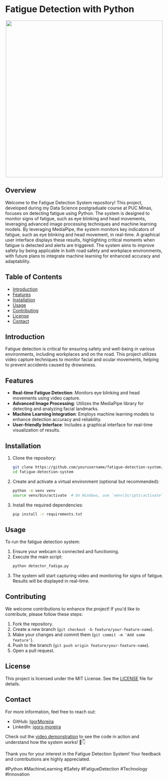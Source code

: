 # Fatigue Detection with Python

<p align="center">
  <img src="blob:https://ideogram.ai/0a8ef5f7-8de2-4f7f-8318-7c1cd51c6ab5" width="500"/>
</p>

## Overview

Welcome to the Fatigue Detection System repository! This project, developed during my Data Science postgraduate course at PUC Minas, focuses on detecting fatigue using Python. The system is designed to monitor signs of fatigue, such as eye blinking and head movements, leveraging advanced image processing techniques and machine learning models. By leveraging MediaPipe, the system monitors key indicators of fatigue, such as eye blinking and head movement, in real-time. A graphical user interface displays these results, highlighting critical moments when fatigue is detected and alerts are triggered. The system aims to improve safety by being applicable in both road safety and workplace environments, with future plans to integrate machine learning for enhanced accuracy and adaptability.


## Table of Contents

- [Introduction](#introduction)
- [Features](#features)
- [Installation](#installation)
- [Usage](#usage)
- [Contributing](#contributing)
- [License](#license)
- [Contact](#contact)

## Introduction

Fatigue detection is critical for ensuring safety and well-being in various environments, including workplaces and on the road. This project utilizes video capture techniques to monitor facial and ocular movements, helping to prevent accidents caused by drowsiness.

## Features

- **Real-time Fatigue Detection**: Monitors eye blinking and head movements using video capture.
- **Advanced Image Processing**: Utilizes the MediaPipe library for detecting and analyzing facial landmarks.
- **Machine Learning Integration**: Employs machine learning models to enhance detection accuracy and reliability.
- **User-friendly Interface**: Includes a graphical interface for real-time visualization of results.

## Installation

1. Clone the repository:
    ```bash
    git clone https://github.com/yourusername/fatigue-detection-system.git
    cd fatigue-detection-system
    ```

2. Create and activate a virtual environment (optional but recommended):
    ```bash
    python -m venv venv
    source venv/bin/activate  # On Windows, use `venv\Scripts\activate`
    ```

3. Install the required dependencies:
    ```bash
    pip install -r requirements.txt
    ```

## Usage

To run the fatigue detection system:

1. Ensure your webcam is connected and functioning.
2. Execute the main script:
    ```bash
    python detector_fadiga.py
    ```
3. The system will start capturing video and monitoring for signs of fatigue. Results will be displayed in real-time.

## Contributing

We welcome contributions to enhance the project! If you'd like to contribute, please follow these steps:

1. Fork the repository.
2. Create a new branch (`git checkout -b feature/your-feature-name`).
3. Make your changes and commit them (`git commit -m 'Add some feature'`).
4. Push to the branch (`git push origin feature/your-feature-name`).
5. Open a pull request.

## License

This project is licensed under the MIT License. See the [LICENSE](LICENSE) file for details.

## Contact

For more information, feel free to reach out:

- GitHub: [IgorMoreira](https://github.com/IgorMoriera)
- LinkedIn: [igors-moreira](www.linkedin.com/in/igors-moreira)
  
Check out the [video demonstration](link-to-video) to see the code in action and understand how the system works! 🎥👇

Thank you for your interest in the Fatigue Detection System! Your feedback and contributions are highly appreciated.

#Python #MachineLearning #Safety #FatigueDetection #Technology #Innovation
